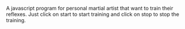 A javascript program  for personal martial artist that want to train their reflexes.
Just click on start to start training and click on stop to stop the training. 
